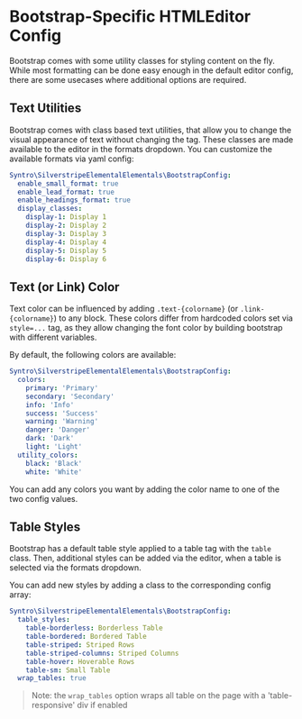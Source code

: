 # Bootstrap-Specific HTMLEditor Config

Bootstrap comes with some utility classes for styling content on the fly.
While most formatting can be done easy enough in the default editor config,
there are some usecases where additional options are required.

## Text Utilities
Bootstrap comes with class based text utilities, that allow you to change the
visual appearance of text without changing the tag. These classes are made available
to the editor in the formats dropdown. You can customize the available formats
via yaml config:
```yml
Syntro\SilverstripeElementalElementals\BootstrapConfig:
  enable_small_format: true
  enable_lead_format: true
  enable_headings_format: true
  display_classes:
    display-1: Display 1
    display-2: Display 2
    display-3: Display 3
    display-4: Display 4
    display-5: Display 5
    display-6: Display 6
```

## Text (or Link) Color
Text color can be influenced by adding `.text-{colorname}` (or `.link-{colorname}`)
to any block. These colors differ from hardcoded colors set via `style=...` tag,
as they allow changing the font color by building bootstrap with different variables.

By default, the following colors are available:
```yml
Syntro\SilverstripeElementalElementals\BootstrapConfig:
  colors:
    primary: 'Primary'
    secondary: 'Secondary'
    info: 'Info'
    success: 'Success'
    warning: 'Warning'
    danger: 'Danger'
    dark: 'Dark'
    light: 'Light'
  utility_colors:
    black: 'Black'
    white: 'White'
```

You can add any colors you want by adding the color name to one of the two
config values.

## Table Styles
Bootstrap has a default table style applied to a table tag with the `table` class.
Then, additional styles can be added via the editor, when a table is selected via the
formats dropdown.

You can add new styles by adding a class to the corresponding config array:
```yml
Syntro\SilverstripeElementalElementals\BootstrapConfig:
  table_styles:
    table-borderless: Borderless Table
    table-bordered: Bordered Table
    table-striped: Striped Rows
    table-striped-columns: Striped Columns
    table-hover: Hoverable Rows
    table-sm: Small Table
  wrap_tables: true
```

> Note: the `wrap_tables` option wraps all table on the page with a 'table-responsive'
> div if enabled
